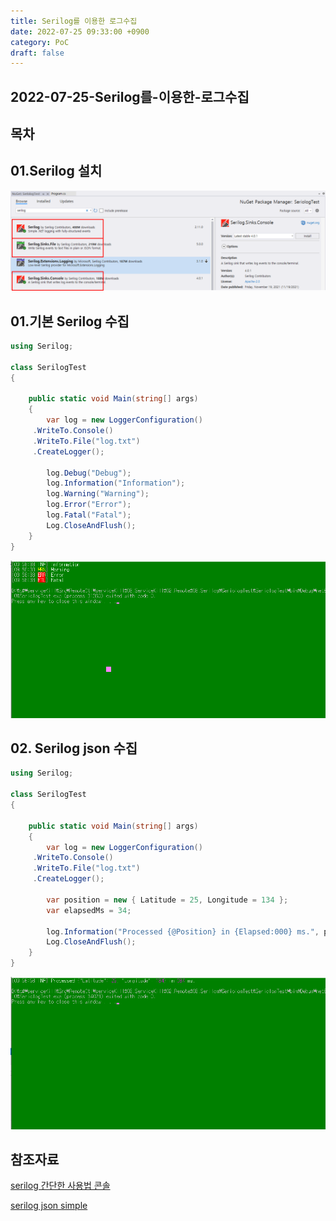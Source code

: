 ```yaml
---
title: Serilog를 이용한 로그수집
date: 2022-07-25 09:33:00 +0900
category: PoC
draft: false
---
```


## 2022-07-25-Serilog를-이용한-로그수집

## 목차

## 01.Serilog 설치

![image-20220725095225854](../../assets/img/post/2022-07-25-Serilog를-이용한-로그수집/image-20220725095225854.png)



## 01.기본 Serilog 수집

```csharp
using Serilog;

class SerilogTest
{

    public static void Main(string[] args)
    {
        var log = new LoggerConfiguration()
     .WriteTo.Console()
     .WriteTo.File("log.txt")
     .CreateLogger();
        
        log.Debug("Debug");
        log.Information("Information");
        log.Warning("Warning");
        log.Error("Error");
        log.Fatal("Fatal");
        Log.CloseAndFlush();
    }
}
```



![image-20220725095839141](../../assets/img/post/2022-07-25-Serilog를-이용한-로그수집/image-20220725095839141.png)

## 02. Serilog json 수집

```csharp
using Serilog;

class SerilogTest
{

    public static void Main(string[] args)
    {
        var log = new LoggerConfiguration()
     .WriteTo.Console()
     .WriteTo.File("log.txt")
     .CreateLogger();

        var position = new { Latitude = 25, Longitude = 134 };
        var elapsedMs = 34;

        log.Information("Processed {@Position} in {Elapsed:000} ms.", position, elapsedMs);
        Log.CloseAndFlush();
    }
}
```

![image-20220725095824102](../../assets/img/post/2022-07-25-Serilog를-이용한-로그수집/image-20220725095824102.png)



## 참조자료

[serilog 간단한 사용법 콘솔](http://wish.mirero.co.kr/mirero/project/infra/miwt-group/miwt/-/issues/24)

[serilog json simple](https://serilog.net/)